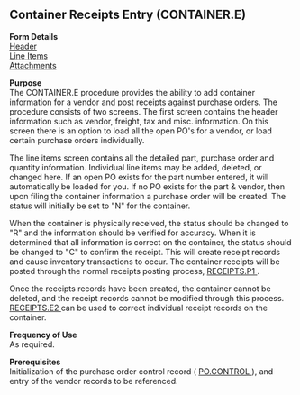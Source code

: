 ##  Container Receipts Entry (CONTAINER.E)

<PageHeader />

**Form Details**  
[ Header ](CONTAINER-E-1/README.md)   
[ Line Items ](CONTAINER-E-2/README.md)   
[ Attachments ](CONTAINER-E-3/README.md)   

**Purpose**  
The CONTAINER.E procedure provides the ability to add container information
for a vendor and post receipts against purchase orders. The procedure consists
of two screens. The first screen contains the header information such as
vendor, freight, tax and misc. information. On this screen there is an option
to load all the open PO's for a vendor, or load certain purchase orders
individually.  
  
The line items screen contains all the detailed part, purchase order and
quantity information. Individual line items may be added, deleted, or changed
here. If an open PO exists for the part number entered, it will automatically
be loaded for you. If no PO exists for the part & vendor, then upon filing the
container information a purchase order will be created. The status will
initially be set to "N" for the container.  
  
When the container is physically received, the status should be changed to "R" and the information should be verified for accuracy. When it is determined that all information is correct on the container, the status should be changed to "C" to confirm the receipt. This will create receipt records and cause inventory transactions to occur. The container receipts will be posted through the normal receipts posting process, [ RECEIPTS.P1 ](../../../../../../../../../rover/AP-OVERVIEW/AP-REPORT/APREG-R1/RECEIPTS-P1) .   
  
Once the receipts records have been created, the container cannot be deleted, and the receipt records cannot be modified through this process. [ RECEIPTS.E2 ](../../../../../../../../../rover/AP-OVERVIEW/AP-ENTRY/AP-E/AP-E-1/MSHIP-E/RECEIPTS-E2) can be used to correct individual receipt records on the container. 

**Frequency of Use**  
As required.

**Prerequisites**  
Initialization of the purchase order control record ( [ PO.CONTROL ](../../../../../../../../../rover/AP-OVERVIEW/AP-ENTRY/AP-E/AP-E-1/CURRENCY-CONTROL/PO-E/PO-E-2/PO-CONTROL) ), and entry of the vendor records to be referenced. 

<badge text= "Version 8.10.57" vertical="middle" />

<PageFooter />